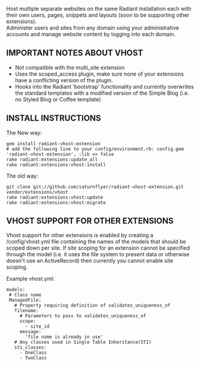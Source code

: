 Host multiple separate websites on the same Radiant installation each with their 
own users, pages, snippets and layouts (soon to be supporting other extensions).  
Administer users and sites from any domain using your administrative accounts 
and manage website content by logging into each domain.

## IMPORTANT NOTES ABOUT VHOST

* Not compatible with the multi_site extension
* Uses the scoped_access plugin, make sure none of your extensions have a 
  conflicting version of the plugin.
* Hooks into the Radiant 'bootstrap' functionality and currently overwrites the
  standard templates with a modified version of the Simple Blog (i.e. no Styled
  Blog or Coffee template)

## INSTALL INSTRUCTIONS

 The New way:

    gem install radiant-vhost-extension
    # add the following line to your config/environment.rb: config.gem 'radiant-vhost-extension', :lib => false
    rake radiant:extensions:update_all
    rake radiant:extensions:vhost:install

 The old way:

    git clone git://github.com/saturnflyer/radiant-vhost-extension.git vendor/extensions/vhost
    rake radiant:extensions:vhost:update
    rake radiant:extensions:vhost:migrate


## VHOST SUPPORT FOR OTHER EXTENSIONS

Vhost support for other extensions is enabled by creating a /config/vhost.yml
file containing the names of the models that should be scoped down per site. If
site scoping for an extension cannot be specified through the model (i.e. it
uses the file system to present data or otherwise doesn't use an ActiveRecord)
then currently you cannot enable site scoping.

Example vhost.yml:

    models:
     # Class name
     ManagedFile: 
       # Property requiring definition of validates_uniqueness_of
       filename: 
         # Parameters to pass to validates_uniqueness_of
         scope: 
           - site_id
         message:
           'file name is already in use'
       # Any classes used in Single Table Inheritance(STI)
       sti_classes:
         - OneClass
         - TwoClass
